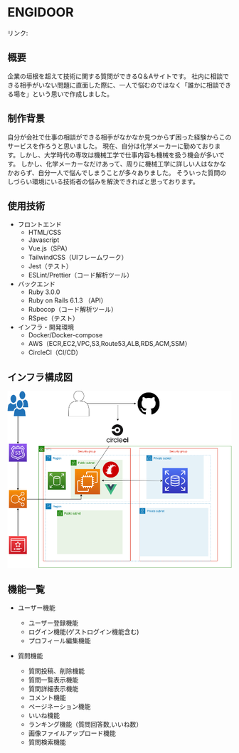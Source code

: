 # ENGIDOOR
リンク:

## 概要
企業の垣根を超えて技術に関する質問ができるQ＆Aサイトです。
社内に相談できる相手がいない問題に直面した際に、一人で悩むのではなく「誰かに相談できる場を」という思いで作成しました。

## 制作背景
自分が会社で仕事の相談ができる相手がなかなか見つからず困った経験からこのサービスを作ろうと思いました。
現在、自分は化学メーカーに勤めております。しかし、大学時代の専攻は機械工学で仕事内容も機械を扱う機会が多いです。
しかし、化学メーカーなだけあって、周りに機械工学に詳しい人はなかなかおらず、自分一人で悩んでしまうことが多々ありました。
そういった質問のしづらい環境にいる技術者の悩みを解決できればと思っております。

## 使用技術
* フロントエンド  
  * HTML/CSS
  * Javascript
  * Vue.js（SPA）
  * TailwindCSS（UIフレームワーク）
  * Jest（テスト）
  * ESLint/Prettier（コード解析ツール）
* バックエンド  
  * Ruby 3.0.0
  * Ruby on Rails 6.1.3 （API）
  * Rubocop（コード解析ツール）
  * RSpec（テスト）
* インフラ・開発環境  
  * Docker/Docker-compose
  * AWS（ECR,EC2,VPC,S3,Route53,ALB,RDS,ACM,SSM）
  * CircleCI（CI/CD）

## インフラ構成図

<img src="./back/app/assets/images/aws.png">

## 機能一覧
* ユーザー機能
  * ユーザー登録機能
  * ログイン機能(ゲストログイン機能含む)
  * プロフィール編集機能

* 質問機能
  * 質問投稿、削除機能
  * 質問一覧表示機能
  * 質問詳細表示機能
  * コメント機能
  * ページネーション機能
  * いいね機能
  * ランキング機能（質問回答数,いいね数）
  * 画像ファイルアップロード機能
  * 質問検索機能
